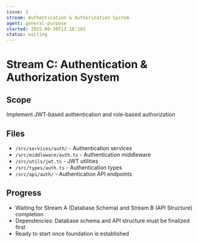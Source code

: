```yaml
---
issue: 2
stream: Authentication & Authorization System
agent: general-purpose
started: 2025-08-30T13:16:18Z
status: waiting
---
```


# Stream C: Authentication & Authorization System

## Scope
Implement JWT-based authentication and role-based authorization

## Files
- `/src/services/auth/` - Authentication services
- `/src/middleware/auth.ts` - Authentication middleware
- `/src/utils/jwt.ts` - JWT utilities
- `/src/types/auth.ts` - Authentication types
- `/src/api/auth/` - Authentication API endpoints

## Progress
- Waiting for Stream A (Database Schema) and Stream B (API Structure) completion
- Dependencies: Database schema and API structure must be finalized first
- Ready to start once foundation is established

<!-- SYNCED: 2025-08-30T13:37:58Z -->